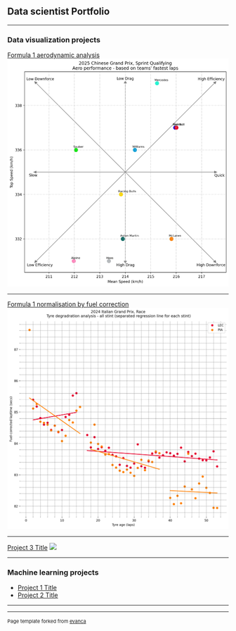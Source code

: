 ## Data scientist Portfolio

---

### Data visualization projects

[Formula 1 aerodynamic analysis](https://f1-testing.streamlit.app/)
<img src="images/preview_1-1.jpg?raw=true"/>

---
[Formula 1 normalisation by fuel correction](https://fuel-corrected-laptime.streamlit.app)
<img src="images/preview_1-2.jpg?raw=true"/>

---
[Project 3 Title](http://example.com/)
<img src="images/dummy_thumbnail.jpg?raw=true"/>

---

### Machine learning projects

- [Project 1 Title](http://example.com/)
- [Project 2 Title](http://example.com/)

---




---
<p style="font-size:11px">Page template forked from <a href="https://github.com/evanca/quick-portfolio">evanca</a></p>
<!-- Remove above link if you don't want to attibute -->
